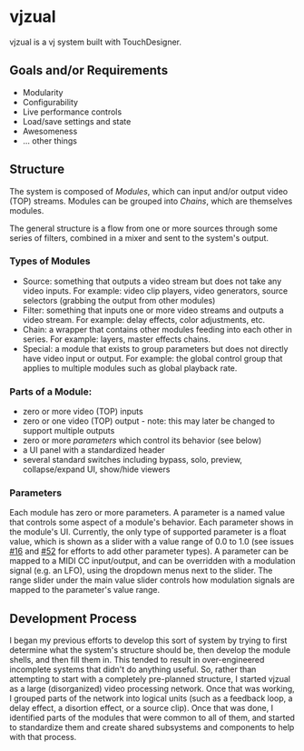 vjzual
======

vjzual is a vj system built with TouchDesigner.

## Goals and/or Requirements
* Modularity
* Configurability
* Live performance controls
* Load/save settings and state
* Awesomeness
* ... other things

## Structure
The system is composed of *Modules*, which can input and/or output video (TOP) streams. Modules can be grouped into *Chains*, which are themselves modules.

The general structure is a flow from one or more sources through some series of filters, combined in a mixer and sent to the system's output.

### Types of Modules
* Source: something that outputs a video stream but does not take any video inputs. For example: video clip players, video generators, source selectors (grabbing the output from other modules)
* Filter: something that inputs one or more video streams and outputs a video stream. For example: delay effects, color adjustments, etc.
* Chain: a wrapper that contains other modules feeding into each other in series. For example: layers, master effects chains.
* Special: a module that exists to group parameters but does not directly have video input or output. For example: the global control group that applies to multiple modules such as global playback rate.

### Parts of a Module:
* zero or more video (TOP) inputs
* zero or one video (TOP) output - note: this may later be changed to support multiple outputs
* zero or more *parameters* which control its behavior (see below)
* a UI panel with a standardized header
* several standard switches including bypass, solo, preview, collapse/expand UI, show/hide viewers

### Parameters
Each module has zero or more parameters. A parameter is a named value that controls some aspect of a module's behavior. Each parameter shows in the module's UI. Currently, the only type of supported parameter is a float value, which is shown as a slider with a value range of 0.0 to 1.0 (see issues [#16](https://github.com/t3kt/vjzual/issues/16) and [#52](https://github.com/t3kt/vjzual/issues/52) for efforts to add other parameter types). A parameter can be mapped to a MIDI CC input/output, and can be overridden with a modulation signal (e.g. an LFO), using the dropdown menus next to the slider. The range slider under the main value slider controls how modulation signals are mapped to the parameter's value range.

## Development Process
I began my previous efforts to develop this sort of system by trying to first determine what the system's structure should be, then develop the module shells, and then fill them in. This tended to result in over-engineered incomplete systems that didn't do anything useful. So, rather than attempting to start with a completely pre-planned structure, I started vjzual as a large (disorganized) video processing network. Once that was working, I grouped parts of the network into logical units (such as a feedback loop, a delay effect, a disortion effect, or a source clip). Once that was done, I identified parts of the modules that were common to all of them, and started to standardize them and create shared subsystems and components to help with that process.
